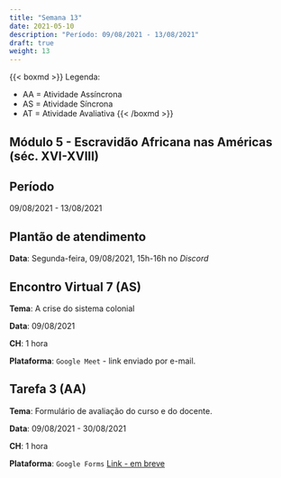 ```yaml
---
title: "Semana 13"
date: 2021-05-10
description: "Período: 09/08/2021 - 13/08/2021"
draft: true
weight: 13
---
```


{{< boxmd >}}
Legenda: 
- AA = Atividade Assíncrona
- AS = Atividade Síncrona
- AT = Atividade Avaliativa
{{< /boxmd >}}

## Módulo 5 - Escravidão Africana nas Américas (séc. XVI-XVIII)

## Período

09/08/2021 - 13/08/2021

## Plantão de atendimento

**Data**: Segunda-feira, 09/08/2021, 15h-16h no *Discord*

## Encontro Virtual 7 (AS)

**Tema**: A crise do sistema colonial

**Data**: 09/08/2021

**CH**: 1 hora

**Plataforma**: `Google Meet` - link enviado por e-mail.

## Tarefa 3 (AA)

**Tema**: Formulário de avaliação do curso e do docente.

**Data**:  09/08/2021 - 30/08/2021

**CH**: 1 hora

**Plataforma**: `Google Forms` [Link - em breve]()

